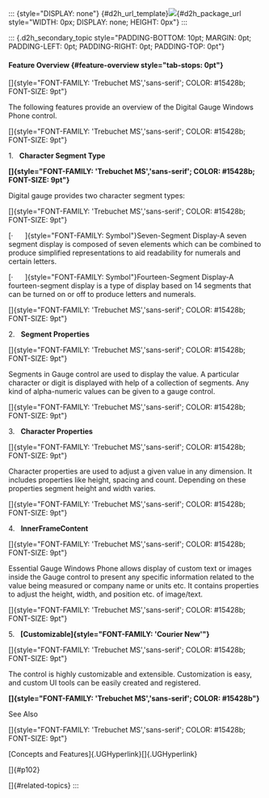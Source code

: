 ::: {style="DISPLAY: none"}
[](ms-xhelp:///?Id=d2h_url_template){#d2h_url_template}![](!package_url!){#d2h_package_url style="WIDTH: 0px; DISPLAY: none; HEIGHT: 0px"}
:::

::: {.d2h_secondary_topic style="PADDING-BOTTOM: 10pt; MARGIN: 0pt; PADDING-LEFT: 0pt; PADDING-RIGHT: 0pt; PADDING-TOP: 0pt"}
#### Feature Overview {#feature-overview style="tab-stops: 0pt"}

[]{style="FONT-FAMILY: 'Trebuchet MS','sans-serif'; COLOR: #15428b; FONT-SIZE: 9pt"} 

The following features provide an overview of the Digital Gauge Windows Phone control.

[]{style="FONT-FAMILY: 'Trebuchet MS','sans-serif'; COLOR: #15428b; FONT-SIZE: 9pt"} 

1.   **Character Segment Type**

**[]{style="FONT-FAMILY: 'Trebuchet MS','sans-serif'; COLOR: #15428b; FONT-SIZE: 9pt"}** 

Digital gauge provides two character segment types:

[]{style="FONT-FAMILY: 'Trebuchet MS','sans-serif'; COLOR: #15428b; FONT-SIZE: 9pt"} 

[·      ]{style="FONT-FAMILY: Symbol"}Seven-Segment Display-A seven segment display is composed of seven elements which can be combined to produce simplified representations to aid readability for numerals and certain letters.

[·      ]{style="FONT-FAMILY: Symbol"}Fourteen-Segment Display-A fourteen-segment display is a type of display based on 14 segments that can be turned on or off to produce letters and numerals.

[]{style="FONT-FAMILY: 'Trebuchet MS','sans-serif'; COLOR: #15428b; FONT-SIZE: 9pt"} 

2.   **Segment Properties**

[]{style="FONT-FAMILY: 'Trebuchet MS','sans-serif'; COLOR: #15428b; FONT-SIZE: 9pt"} 

Segments in Gauge control are used to display the value. A particular character or digit is displayed with help of a collection of segments. Any kind of alpha-numeric values can be given to a gauge control.

[]{style="FONT-FAMILY: 'Trebuchet MS','sans-serif'; COLOR: #15428b; FONT-SIZE: 9pt"} 

3.   **Character Properties**

[]{style="FONT-FAMILY: 'Trebuchet MS','sans-serif'; COLOR: #15428b; FONT-SIZE: 9pt"} 

Character properties are used to adjust a given value in any dimension. It includes properties like height, spacing and count. Depending on these properties segment height and width varies.

[]{style="FONT-FAMILY: 'Trebuchet MS','sans-serif'; COLOR: #15428b; FONT-SIZE: 9pt"} 

4.   **InnerFrameContent**

[]{style="FONT-FAMILY: 'Trebuchet MS','sans-serif'; COLOR: #15428b; FONT-SIZE: 9pt"} 

Essential Gauge Windows Phone allows display of custom text or images inside the Gauge control to present any specific information related to the value being measured or company name or units etc. It contains properties to adjust the height, width, and position etc. of image/text.

[]{style="FONT-FAMILY: 'Trebuchet MS','sans-serif'; COLOR: #15428b; FONT-SIZE: 9pt"} 

5.   **[Customizable]{style="FONT-FAMILY: 'Courier New'"}**

[]{style="FONT-FAMILY: 'Trebuchet MS','sans-serif'; COLOR: #15428b; FONT-SIZE: 9pt"} 

The control is highly customizable and extensible. Customization is easy, and custom UI tools can be easily created and registered.

**[]{style="FONT-FAMILY: 'Trebuchet MS','sans-serif'; COLOR: #15428b"}** 

See Also

[]{style="FONT-FAMILY: 'Trebuchet MS','sans-serif'; COLOR: #15428b; FONT-SIZE: 9pt"} 

[Concepts and Features]{.UGHyperlink}[]{.UGHyperlink}

[]{#p102} 

[]{#related-topics}
:::
